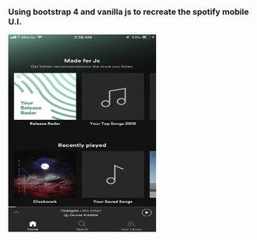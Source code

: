 <h3>Using bootstrap 4 and vanilla js to recreate the spotify mobile U.I.</h3>
<img src="spotify.jpeg" width="300" height="400">
